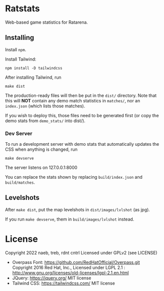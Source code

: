 # Ratstats

Web-based game statistics for Ratarena.

## Installing

Install `npm`.

Install Tailwind:

    npm install -D tailwindcss


After installing Tailwind, run

    make dist

The production-ready files will then be put in the `dist/` directory. Note that
this will **NOT** contain any demo match statistics in `matches/`, nor an
`index.json` (which lists those matches).

If you wish to deploy this, those files need to be generated first (or copy the
demo stats from `demo_stats/` into dist/).

### Dev Server

To run a development server with demo stats that automatically updates the CSS
when anything is changed, run

    make devserve

The server listens on 127.0.0.1:8000

You can replace the stats shown by replacing `build/index.json` and `build/matches`.

## Levelshots

After `make dist`, put the map levelshots in `dist/images/lvlshot` (as jpg).

If you run `make devserve`, them in `build/images/lvlshot` instead.

# License

Copyright 2022 naeb, treb, rdnt cntrl
Licensed under GPLv2 (see LICENSE)

- Overpass Font:
  https://github.com/RedHatOfficial/Overpass.git
  Copyright 2016 Red Hat, Inc.,
  Licensed under LGPL 2.1 : http://www.gnu.org/licenses/old-licenses/lgpl-2.1.en.html
- JQuery:
  https://jquery.org/
  MIT license
- Tailwind CSS:
  https://tailwindcss.com/
  MIT license

